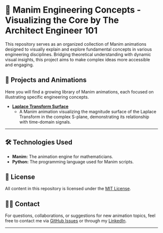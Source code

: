 # 🎥 Manim Engineering Concepts - Visualizing the Core by The Architect Engineer 101

This repository serves as an organized collection of Manim animations designed to visually explain and explore fundamental concepts in various engineering disciplines. Bridging theoretical understanding with dynamic visual insights, this project aims to make complex ideas more accessible and engaging.

## 📁 Projects and Animations

Here you will find a growing library of Manim animations, each focused on illustrating specific engineering concepts.

* **[Laplace Transform Surface](/LaplaceSurface/README.md)**
    * A Manim animation visualizing the magnitude surface of the Laplace Transform in the complex S-plane, demonstrating its relationship with time-domain signals.

---

## 🛠️ Technologies Used

* **Manim:** The animation engine for mathematicians.
* **Python:** The programming language used for Manim scripts.

## 📝 License

All content in this repository is licensed under the [MIT License](LICENSE).

## 👨‍💻 Contact

For questions, collaborations, or suggestions for new animation topics, feel free to contact me via [GitHub Issues](https://github.com/theArchitectEngineer101/Manim_EngineeringConcepts/issues) or through my [LinkedIn](https://www.linkedin.com/in/joaovitorval).

---
